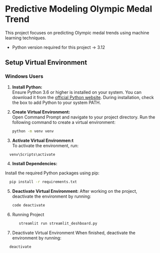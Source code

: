 # Predictive Modeling Olympic Medal Trend

This project focuses on predicting Olympic medal trends using machine learning techniques.
* Python version required for this project -> 3.12
## **Setup Virtual Environment**

### **Windows Users**
1. **Install Python:**  
   Ensure Python 3.6 or higher is installed on your system. You can download it from the [official Python website](https://www.python.org/downloads/). During installation, check the box to add Python to your system PATH.

2. **Create Virtual Environment:**  
   Open Command Prompt and navigate to your project directory. Run the following command to create a virtual environment:
   ```bash
   python -m venv venv
   ```
3. **Activate Virtual Environmen:t**  
  To activate the environment, run:
```bash
  venv\Scripts\activate
```
4. **Install Dependencies:**  
   
Install the required Python packages using pip:
  ```bash
    pip install -r requirements.txt
  ```
5. **Deactivate Virtual Environment:**
   After working on the project, deactivate the environment by running:
   ```bash
   code deactivate
   ```


6. Running Project
   ```bash
      streamlit run streamlit_deshboard.py
   ```
8. Deactivate Virtual Environment
When finished, deactivate the environment by running:
```bash
  deactivate
```

